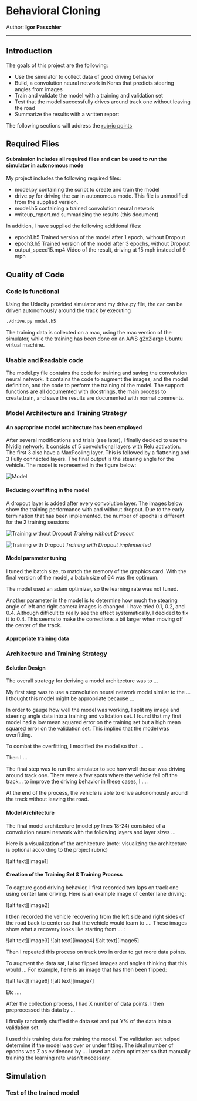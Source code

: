 # Behavioral Cloning 
Author: **Igor Passchier**

---

## Introduction 

The goals of this project are the following:
* Use the simulator to collect data of good driving behavior
* Build, a convolution neural network in Keras that predicts steering angles from images
* Train and validate the model with a training and validation set
* Test that the model successfully drives around track one without leaving the road
* Summarize the results with a written report

The following sections will address the [rubric points](https://review.udacity.com/#!/rubrics/432/view) 

[//]: # (Image References)

[model]: ./pictures/network.png "Model Visualization"
[training1]: ./pictures/training_nodropout.png "Training performance without Dropout"
[training2]: ./pictures/training_withdropout.png "Training performance with Dropout"

## Required Files

#### Submission includes all required files and can be used to run the simulator in autonomous mode

My project includes the following required files:
* model.py containing the script to create and train the model
* drive.py for driving the car in autonomous mode. This file is unmodified from the supplied version.
* model.h5 containing a trained convolution neural network 
* writeup_report.md summarizing the results (this document)

In addition, I have supplied the following additional files:
* epoch1.h5 Trained version of the model after 1 epoch, without Dropout
* epoch3.h5 Trained version of the model after 3 epochs, without Dropout
* output_speed15.mp4 Video of the result, driving at 15 mph instead of 9 mph

## Quality of Code
### Code is functional
Using the Udacity provided simulator and my drive.py file, the car can be driven autonomously around the track by executing 
```sh
./drive.py model.h5
```
The training data is collected on a mac, using the mac version of the simulator, while the training has been done on an AWS g2x2large Ubuntu virtual machine.

### Usable and Readable code

The model.py file contains the code for training and saving the convolution neural network. It contains the code to augment the images, and the model definition, and the code to perform the training of the model. The support functions are all documented with docstrings, the
main process to create,train, and save the results are documented with normal comments.

### Model Architecture and Training Strategy

#### An appropriate model architecture has been employed
After several modifications and trials (see later), I finally decided to use the [Nvidia network](https://devblogs.nvidia.com/parallelforall/deep-learning-self-driving-cars). It consists of 5 convolutional layers with Relu activation. The first 3 also have a MaxPooling layer. This is followed by a flattening and 3 Fully connected layers. The final output is the stearing angle for the vehicle. The model is represented in the figure below:

![Model][model]

#### Reducing overfitting in the model
A dropout layer is added after every convolution layer. The images below show the training performance with and without dropout. Due to the early termination that has been implemented, the number of epochs is different for the 2 training sessions

![Training without Dropout][training1]
*Training without Dropout*

![Training with Dropout][training2]
*Training with Dropout implemented*

#### Model parameter tuning
I tuned the batch size, to match the memory of the graphics card. With the final version of the model, a batch size of 64 was the optimum.

The model used an adam optimizer, so the learning rate was not tuned.

Another parameter in the model is to determine how much the stearing angle of left and right camera images is changed. I have tried 0.1, 
0.2, and 0.4. Although difficult to really see the effect systematically, I decided to fix it to 0.4. This seems to make the corrections a 
bit larger when moving off the center of the track.

#### Appropriate training data


### Architecture and Training Strategy

#### Solution Design 

The overall strategy for deriving a model architecture was to ...

My first step was to use a convolution neural network model similar to the ... I thought this model might be appropriate because ...

In order to gauge how well the model was working, I split my image and steering angle data into a training and validation set. I found that my first model had a low mean squared error on the training set but a high mean squared error on the validation set. This implied that the model was overfitting. 

To combat the overfitting, I modified the model so that ...

Then I ... 

The final step was to run the simulator to see how well the car was driving around track one. There were a few spots where the vehicle fell off the track... to improve the driving behavior in these cases, I ....

At the end of the process, the vehicle is able to drive autonomously around the track without leaving the road.

#### Model Architecture

The final model architecture (model.py lines 18-24) consisted of a convolution neural network with the following layers and layer sizes ...

Here is a visualization of the architecture (note: visualizing the architecture is optional according to the project rubric)

![alt text][image1]

#### Creation of the Training Set & Training Process

To capture good driving behavior, I first recorded two laps on track one using center lane driving. Here is an example image of center lane driving:

![alt text][image2]

I then recorded the vehicle recovering from the left side and right sides of the road back to center so that the vehicle would learn to .... These images show what a recovery looks like starting from ... :

![alt text][image3]
![alt text][image4]
![alt text][image5]

Then I repeated this process on track two in order to get more data points.

To augment the data sat, I also flipped images and angles thinking that this would ... For example, here is an image that has then been flipped:

![alt text][image6]
![alt text][image7]

Etc ....

After the collection process, I had X number of data points. I then preprocessed this data by ...


I finally randomly shuffled the data set and put Y% of the data into a validation set. 

I used this training data for training the model. The validation set helped determine if the model was over or under fitting. The ideal number of epochs was Z as evidenced by ... I used an adam optimizer so that manually training the learning rate wasn't necessary.

## Simulation
### Test of the trained model
